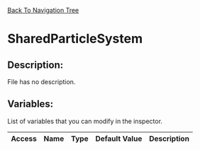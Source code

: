 [Back To Navigation Tree](https://wesleywh.github.io/githubpages/docs/navigation.html)
# SharedParticleSystem

## Description:
File has no description.

## Variables:
List of variables that you can modify in the inspector.

|Access|Name|Type|Default Value|Description|
|---|---|---|---|---|
